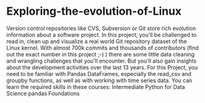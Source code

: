 # Exploring-the-evolution-of-Linux
Version control repositories like CVS, Subversion or Git store rich evolution information about a software project. In this project, you'll be challenged to read in, clean up and visualize a real world Git repository dataset of the Linux kernel. With almost 700k commits and thousands of contributors (find out the exact number in this project ;-) ) there are some little data cleaning and wrangling challenges that you'll encounter. But you'll also gain insights about the development activities over the last 13 years.  For this Project, you need to be familiar with Pandas DataFrames, especially the read_csv and groupby functions, as well as with working with time series data. You can learn the required skills in these courses:  Intermediate Python for Data Science pandas Foundations
